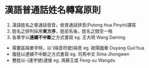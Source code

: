 # 漢語普通話姓名轉寫原則
1. 漢語姓名之普通話發音，依普通話拼音(Putong Hua Pinyin)譯寫
2. 姓名之排列採用**東方序**，姓前名後，姓名之間空一格
3. 各單字以**連續不中斷**之方式書寫 eg. 王大明 Wang Daming
* 需要區隔單字時，以'(隔音符號)隔音 eg. 歐陽國華 Ouyang Guo'hua
* 複姓以連續不中斷之方式書寫 eg. 司馬中文 Sima Jhongwen
* 雙姓以-(連字號)連接 eg. 馮蘇王度 Feng-su Wangdu
